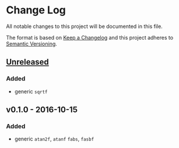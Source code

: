# Change Log

All notable changes to this project will be documented in this file.

The format is based on [Keep a Changelog](http://keepachangelog.com/)
and this project adheres to [Semantic Versioning](http://semver.org/).

## [Unreleased]

### Added

- generic `sqrtf`

## v0.1.0 - 2016-10-15

### Added

- generic `atan2f`, `atanf` `fabs`, `fasbf`

[Unreleased]: https://github.com/japaric/m/compare/v0.1.0...HEAD

